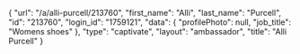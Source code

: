 {
    "url": "\/a\/alli-purcell\/213760",
    "first_name": "Alli",
    "last_name": "Purcell",
    "id": "213760",
    "login_id": "1759121",
    "data": {
        "profilePhoto": null,
        "job_title": "Womens shoes"
    },
    "type": "captivate",
    "layout": "ambassador",
    "title": "Alli Purcell"
}